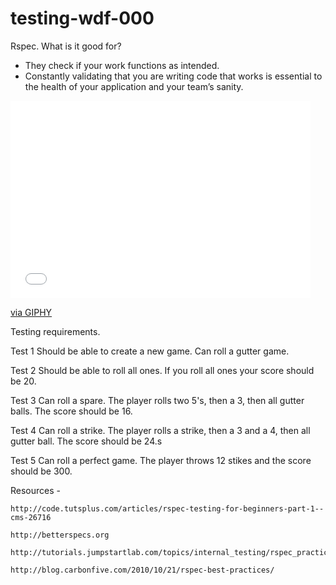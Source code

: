 # testing-wdf-000
 Rspec. What is it good for?

 - They check if your work functions as intended.
 - Constantly validating that you are writing code that works is essential to the health of your application and your team’s sanity.


<iframe src="//giphy.com/embed/ADrhl0KuYglYA" width="480" height="316" frameBorder="0" class="giphy-embed" allowFullScreen></iframe><p><a href="http://giphy.com/gifs/ADrhl0KuYglYA">via GIPHY</a></p>


Testing requirements.


Test 1
Should be able to create a new game.
Can roll a gutter game.

Test 2
Should be able to roll all ones.
If you roll all ones your score should be 20.

Test 3
Can roll a spare.
The player rolls two 5's, then a 3, then all gutter balls.
The score should be 16.

Test 4
Can roll a strike.
The player rolls a strike, then a 3 and a 4, then all gutter ball.
The score should be 24.s

Test 5
Can roll a perfect game.
The player throws 12 stikes and the score should be 300.









Resources -


    http://code.tutsplus.com/articles/rspec-testing-for-beginners-part-1--cms-26716

    http://betterspecs.org

    http://tutorials.jumpstartlab.com/topics/internal_testing/rspec_practices.html

    http://blog.carbonfive.com/2010/10/21/rspec-best-practices/
